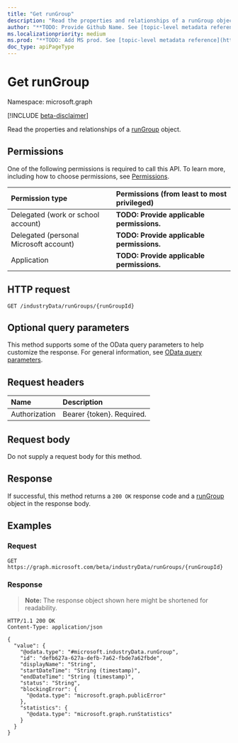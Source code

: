 ```yaml
---
title: "Get runGroup"
description: "Read the properties and relationships of a runGroup object."
author: "**TODO: Provide Github Name. See [topic-level metadata reference](https://msgo.azurewebsites.net/add/document/guidelines/metadata.html#topic-level-metadata)**"
ms.localizationpriority: medium
ms.prod: "**TODO: Add MS prod. See [topic-level metadata reference](https://msgo.azurewebsites.net/add/document/guidelines/metadata.html#topic-level-metadata)**"
doc_type: apiPageType
---
```


# Get runGroup
Namespace: microsoft.graph

[!INCLUDE [beta-disclaimer](../../includes/beta-disclaimer.md)]

Read the properties and relationships of a [runGroup](../resources/rungroup.md) object.

## Permissions
One of the following permissions is required to call this API. To learn more, including how to choose permissions, see [Permissions](/graph/permissions-reference).

|Permission type|Permissions (from least to most privileged)|
|:---|:---|
|Delegated (work or school account)|**TODO: Provide applicable permissions.**|
|Delegated (personal Microsoft account)|**TODO: Provide applicable permissions.**|
|Application|**TODO: Provide applicable permissions.**|

## HTTP request

<!-- {
  "blockType": "ignored"
}
-->
``` http
GET /industryData/runGroups/{runGroupId}
```

## Optional query parameters
This method supports some of the OData query parameters to help customize the response. For general information, see [OData query parameters](/graph/query-parameters).

## Request headers
|Name|Description|
|:---|:---|
|Authorization|Bearer {token}. Required.|

## Request body
Do not supply a request body for this method.

## Response

If successful, this method returns a `200 OK` response code and a [runGroup](../resources/rungroup.md) object in the response body.

## Examples

### Request
<!-- {
  "blockType": "request",
  "name": "get_rungroup"
}
-->
``` http
GET https://graph.microsoft.com/beta/industryData/runGroups/{runGroupId}
```


### Response
>**Note:** The response object shown here might be shortened for readability.
<!-- {
  "blockType": "response",
  "truncated": true,
  "@odata.type": "microsoft.industryData.runGroup"
}
-->
``` http
HTTP/1.1 200 OK
Content-Type: application/json

{
  "value": {
    "@odata.type": "#microsoft.industryData.runGroup",
    "id": "defb627a-627a-defb-7a62-fbde7a62fbde",
    "displayName": "String",
    "startDateTime": "String (timestamp)",
    "endDateTime": "String (timestamp)",
    "status": "String",
    "blockingError": {
      "@odata.type": "microsoft.graph.publicError"
    },
    "statistics": {
      "@odata.type": "microsoft.graph.runStatistics"
    }
  }
}
```

